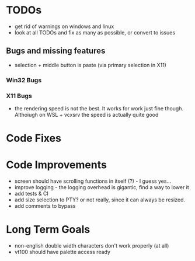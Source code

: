 ﻿# TODOs

- get rid of warnings on windows and linux
- look at all TODOs and fix as many as possible, or convert to issues

## Bugs and missing features

- selection + middle button is paste (via primary selection in X11)

### Win32 Bugs

### X11 Bugs

- the rendering speed is not the best. It works for work just fine though. Althoiugh on WSL + vcxsrv the speed is actually quite good

# Code Fixes

# Code Improvements 

- screen should have scrolling functions in itself (?) - I guess yes...
- improve logging - the logging overhead is gigantic, find a way to lower it
- add tests & CI
- add size selection to PTY? or not really, since it can always be resized. 
- add comments to bypass

# Long Term Goals

- non-english double width characters don't work properly (at all)
- vt100 should have palette access ready
